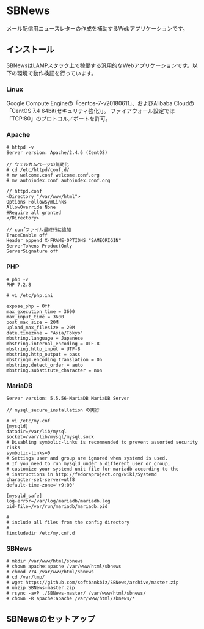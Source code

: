 # SBNews
メール配信用ニュースレターの作成を補助するWebアプリケーションです。

## インストール
SBNewsはLAMPスタック上で稼働する汎用的なWebアプリケーションです。以下の環境で動作検証を行っています。

### Linux
Google Compute Engineの「centos-7-v20180611」、およびAlibaba Cloudの「CentOS 7.4 64bit(セキュリティ強化)」。
ファイアウォール設定では「TCP:80」のプロトコル／ポートを許可。

### Apache
```
# httpd -v
Server version: Apache/2.4.6 (CentOS)

// ウェルカムページの無効化
# cd /etc/httpd/conf.d/
# mv welcome.conf welcome.conf.org
# mv autoindex.conf autoindex.conf.org

// httpd.conf
<Directory "/var/www/html">
Options FollowSymLinks
AllowOverride None
#Require all granted
</Directory>

// confファイル最終行に追加
TraceEnable off
Header append X-FRAME-OPTIONS "SAMEORIGIN"
ServerTokens ProductOnly
ServerSignature off
```
### PHP
```
# php -v
PHP 7.2.8

# vi /etc/php.ini

expose_php = Off
max_execution_time = 3600
max_input_time = 3600
post_max_size = 20M
upload_max_filesize = 20M
date.timezone = "Asia/Tokyo"
mbstring.language = Japanese
mbstring.internal_encoding = UTF-8
mbstring.http_input = UTF-8
mbstring.http_output = pass
mbstringm.encoding_translation = On
mbstring.detect_order = auto
mbstring.substitute_character = non
```

### MariaDB
```
Server version: 5.5.56-MariaDB MariaDB Server

// mysql_secure_installation の実行

# vi /etc/my.cnf
[mysqld]
datadir=/var/lib/mysql
socket=/var/lib/mysql/mysql.sock
# Disabling symbolic-links is recommended to prevent assorted security risks
symbolic-links=0
# Settings user and group are ignored when systemd is used.
# If you need to run mysqld under a different user or group,
# customize your systemd unit file for mariadb according to the
# instructions in http://fedoraproject.org/wiki/Systemd
character-set-server=utf8
default-time-zone='+9:00'

[mysqld_safe]
log-error=/var/log/mariadb/mariadb.log
pid-file=/var/run/mariadb/mariadb.pid

#
# include all files from the config directory
#
!includedir /etc/my.cnf.d
```

### SBNews
```
# mkdir /var/www/html/sbnews
# chown apache:apache /var/www/html/sbnews
# chmod 774 /var/www/html/sbnews
# cd /var/tmp/
# wget https://github.com/softbankbiz/SBNews/archive/master.zip
# unzip SBNews-master.zip
# rsync -avP ./SBNews-master/ /var/www/html/sbnews/
# chown -R apache:apache /var/www/html/sbnews/*
```

## SBNewsのセットアップ
